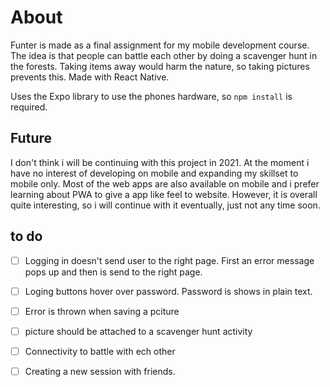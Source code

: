 # About
Funter is made as a final assignment for my mobile development course. The idea is that people can battle each other by doing a scavenger hunt in the forests. 
Taking items away would harm the nature, so taking pictures prevents this. Made with React Native.

Uses the Expo library to use the phones hardware, so `npm install` is required.

## Future
I don't think i will be continuing with this project in 2021. At the moment i have no interest of developing on mobile and expanding my skillset to mobile only. 
Most of the web apps are also available on mobile and i prefer learning about PWA to give a app like feel to website. However, it is overall quite interesting, so i will continue with it eventually, just not any time soon.

## to do
 -[ ] Logging in doesn't send user to the right page. First an error message pops up and then is send to the right page.
 -[ ] Loging buttons hover over password. Password is shows in plain text.
 -[ ] Error is thrown when saving a pciture
 -[ ] picture should be attached to a scavenger hunt activity
 -[ ] Connectivity to battle with ech other
 -[ ] Creating a new session with friends.
 
